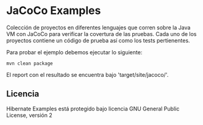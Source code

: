 JaCoCo Examples
===============

Colección de proyectos en diferentes lenguajes que corren sobre la Java VM con 
JaCoCo para verificar la covertura de las pruebas. Cada uno de los proyectos
contiene un código de prueba así como los tests pertienentes.

Para probar el ejemplo debemos ejecutar lo siguiente:

    mvn clean package

El report con el resultado se encuentra bajo 'target/site/jacoco/'.

Licencia
--------

Hibernate Examples está protegido bajo licencia GNU General Public License, versión 2